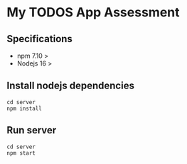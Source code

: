# My TODOS App Assessment

## Specifications

- npm 7.10 >
- Nodejs 16 >

## Install nodejs dependencies

```
cd server
npm install
```

## Run server
```
cd server
npm start
```